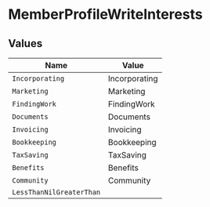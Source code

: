 # MemberProfileWriteInterests


## Values

| Name                     | Value                    |
| ------------------------ | ------------------------ |
| `Incorporating`          | Incorporating            |
| `Marketing`              | Marketing                |
| `FindingWork`            | FindingWork              |
| `Documents`              | Documents                |
| `Invoicing`              | Invoicing                |
| `Bookkeeping`            | Bookkeeping              |
| `TaxSaving`              | TaxSaving                |
| `Benefits`               | Benefits                 |
| `Community`              | Community                |
| `LessThanNilGreaterThan` | <nil>                    |